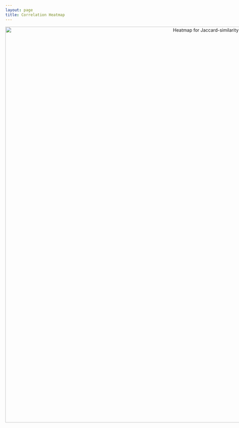 ```yaml
---
layout: page
title: Correlation Heatmap
---
```


<div style="height: 1240px; width: 1240px;">
    <a href="https://plot.ly/~hpsilva/34/" target="_blank" style="display: block; text-align: center;"><img src="https://plot.ly/~hpsilva/34.png" alt="Heatmap for Jaccard-similarity" style="max-width: 100%;width: 1240px;"  width="1240" onerror="this.onerror=null;this.src='https://plot.ly/404.png';" /></a>
    <script data-plotly="hpsilva:34"  src="https://plot.ly/embed.js" async></script>
</div>

